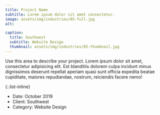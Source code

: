 ```yaml
---
title: Project Name
subtitle: Lorem ipsum dolor sit amet consectetur.
image: assets/img/industries/05-full.jpg
alt: 

caption:
  title: Southwest
  subtitle: Website Design
  thumbnail: assets/img/industries/05-thumbnail.jpg
---
```

Use this area to describe your project. Lorem ipsum dolor sit amet, consectetur adipisicing elit. Est blanditiis dolorem culpa incidunt minus dignissimos deserunt repellat aperiam quasi sunt officia expedita beatae cupiditate, maiores repudiandae, nostrum, reiciendis facere nemo!

{:.list-inline}
- Date: October 2019
- Client: Southwest
- Category: Website Design

